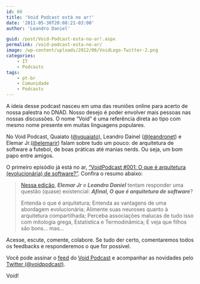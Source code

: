 ```yaml
---
id: 68
title: 'Void Podcast está no ar!'
date: '2011-05-30T20:08:21-03:00'
author: 'Leandro Daniel'

guid: /post/Void-Podcast-esta-no-ar!.aspx
permalink: /void-podcast-esta-no-ar/
image: /wp-content/uploads/2012/06/VoidLogo-Twitter-2.png
categories:
    - IT
    - Podcasts
tags:
    - pt-br
    - Comunidade
    - Podcasts
---
```


A ideia desse podcast nasceu em uma das reuniões online para acerto de nossa palestra no DNAD. Nosso desejo é poder envolver mais pessoas nas nossas discussões. O nome “Void” é uma referência direta ao tipo com mesmo nome presente em muitas linguagens populares.

No Void Podcast, Quaiato ([@vquaiato](http://twitter.com/vquaiato)), Leandro Dainel ([@leandronet](http://twitter.com/leandronet)) e Elemar Jr.([@elemarjr](http://twitter.com/elemarjr)) falam sobre tudo um pouco: de arquitetura de software a futebol, de boas práticas até manias nerds. Ou seja, um bom papo entre amigos.

O primeiro episódio já está no ar, [“VoidPodcast #001: O que é arquitetura (evolucionária) de software?”](https://voidpodcast.wordpress.com/2011/05/29/void-podcast-1aquecimento-dnad-discutindo-arquitetura-evolucionria/). Confira o resumo abaixo:

> [Nessa edição](http://voidpodcast.wordpress.com/2011/05/29/void-podcast-1aquecimento-dnad-discutindo-arquitetura-evolucionria/), ***Elemar Jr*** e ***Leandro Daniel*** tentam responder uma questão (quase) existencial: ***Afinal, O que é arquitetura de software***?
> 
> Entenda o que é arquitetura; Entenda as vantagens de uma abordagem evolucionária; Alimente suas neuroses quanto à arquitetura compartilhada; Perceba associações malucas de tudo isso com mitologia grega, Estatística e Termodinâmica; E veja que filhos são bons… mas…

Acesse, escute, comente, colabore. Se tudo der certo, comentaremos todos os feedbacks e responderemos o que for possível.

Você pode assinar o [feed](http://feeds.feedburner.com/VoidPodcast) do [Void Podcast](http://voidpodcast.wordpress.com/) e acompanhar as novidades pelo [Twitter (@voidpodcast)](http://twitter.com/voidpodcast).

Void!
